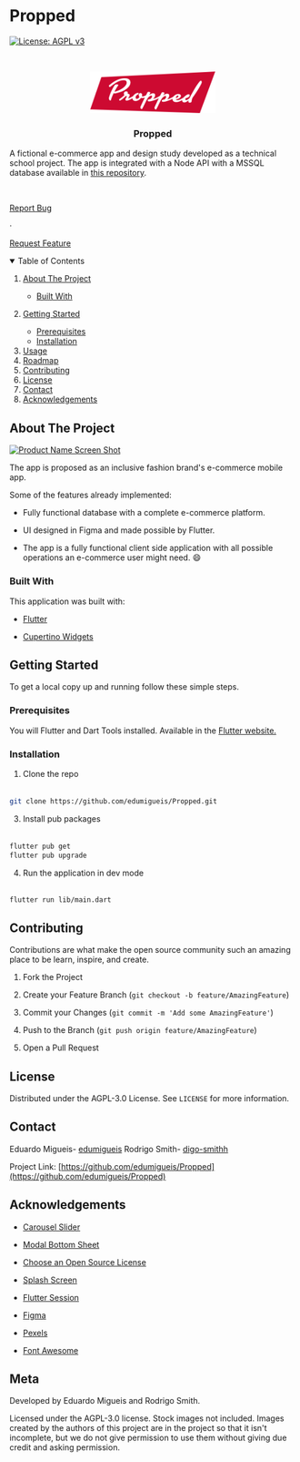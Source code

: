 
# Propped

[![License: AGPL v3](https://img.shields.io/badge/License-AGPL%20v3-blue.svg)](https://www.gnu.org/licenses/agpl-3.0)

<!-- PROJECT LOGO -->

<br />

<p align="center">

<a  href="https://github.com/edumigueis/Propped">

<img src="propped/assets/images/Propped-Red.png" width="220" >

</a>

  

<h3 align="center">Propped</h3>

  

<p align="center">

A fictional e-commerce app and design study developed as a technical school project. The app is integrated with a Node API with a MSSQL database available in <a  href="https://github.com/edumigueis/Propped-Node-API">this repository</a>.

<br />

<a  href="https://github.com/edumigueis/Propped/issues">Report Bug</a>

·

<a  href="https://github.com/edumigueis/Propped/issues">Request Feature</a>

</p>
  
  
  

<!-- TABLE OF CONTENTS -->

<details  open="open">

<summary>Table of Contents</summary>

<ol>

<li>

<a  href="#about-the-project">About The Project</a>

<ul>

<li><a  href="#built-with">Built With</a></li>

</ul>

</li>

<li>

<a  href="#getting-started">Getting Started</a>

<ul>

<li><a  href="#prerequisites">Prerequisites</a></li>

<li><a  href="#installation">Installation</a></li>

</ul>

</li>

<li><a  href="#usage">Usage</a></li>

<li><a  href="#roadmap">Roadmap</a></li>

<li><a  href="#contributing">Contributing</a></li>

<li><a  href="#license">License</a></li>

<li><a  href="#contact">Contact</a></li>

<li><a  href="#acknowledgements">Acknowledgements</a></li>

</ol>

</details>

  
  
  

<!-- ABOUT THE PROJECT -->

## About The Project

  

[![Product Name Screen Shot][product-screenshot]](https://github.com/edumigueis/Propped)

  

The app is proposed as an inclusive fashion brand's e-commerce mobile app.

  

Some of the features already implemented:

* Fully functional database with a complete e-commerce platform.

* UI designed in Figma and made possible by Flutter.

* The app is a fully functional client side application with all possible operations an e-commerce user might need. :smile:

  

### Built With

  

This application was built with:

*  [Flutter](https://flutter.dev/)

*  [Cupertino Widgets](https://flutter.dev/docs/development/ui/widgets/cupertino)

  
  
  

<!-- GETTING STARTED -->

## Getting Started

  

To get a local copy up and running follow these simple steps.

  

### Prerequisites

  

You will Flutter and Dart Tools installed. Available in the <a  href="https://flutter.dev/docs/get-started/install">Flutter website.</a>

  

### Installation

  

1. Clone the repo

```sh

git clone https://github.com/edumigueis/Propped.git

```

3. Install pub packages

```sh

flutter pub get
flutter pub upgrade

```

4. Run the application in dev mode

```JS

flutter run lib/main.dart

```

  
 
  

<!-- CONTRIBUTING -->

## Contributing

  

Contributions are what make the open source community such an amazing place to be learn, inspire, and create.

  

1. Fork the Project

2. Create your Feature Branch (`git checkout -b feature/AmazingFeature`)

3. Commit your Changes (`git commit -m 'Add some AmazingFeature'`)

4. Push to the Branch (`git push origin feature/AmazingFeature`)

5. Open a Pull Request

  
  
  

<!-- LICENSE -->

## License

  

Distributed under the AGPL-3.0 License. See `LICENSE` for more information.

  
  
  

<!-- CONTACT -->

## Contact

  

Eduardo Migueis- [edumigueis](https://www.linkedin.com/in/edumigueis/)
Rodrigo Smith- [digo-smithh](https://www.linkedin.com/)

  

Project Link: [https://github.com/edumigueis/Propped](https://github.com/edumigueis/Propped)

  
  
  

<!-- ACKNOWLEDGEMENTS -->

## Acknowledgements

*  [Carousel Slider](https://pub.dev/packages/carousel_slider)

*  [Modal Bottom Sheet](https://pub.dev/packages/modal_bottom_sheet)

*  [Choose an Open Source License](https://choosealicense.com)

*  [Splash Screen](https://pub.dev/packages/splashscreen)

*  [Flutter Session](https://pub.dev/packages/flutter_session)

*  [Figma](https://www.figma.com/)

*  [Pexels](https://www.pexels.com/)

*  [Font Awesome](https://fontawesome.com)

  
  <!-- META -->

## Meta

  

Developed by Eduardo Migueis and Rodrigo Smith.

  
Licensed under the AGPL-3.0 license. Stock images not included. Images created by the authors of this project are in the project so that it isn't incomplete, but we do not give permission to use them without giving due credit and asking permission.
  
  
  

<!-- MARKDOWN LINKS & IMAGES -->

<!-- https://www.markdownguide.org/basic-syntax/#reference-style-links -->

[license-url]: https://opensource.org/licenses/MIT

[linkedin-shield]: https://img.shields.io/badge/-LinkedIn-black.svg?style=for-the-badge&logo=linkedin&colorB=555

[linkedin-url]: https://www.linkedin.com/in/edumigueis/

[product-screenshot]: propped/src/header2.png